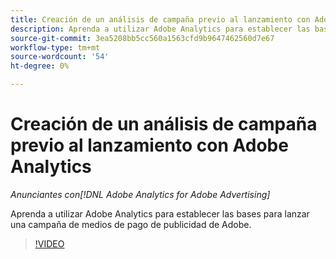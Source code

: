 ```yaml
---
title: Creación de un análisis de campaña previo al lanzamiento con Adobe Analytics
description: Aprenda a utilizar Adobe Analytics para establecer las bases para lanzar una campaña de medios de pago de publicidad de Adobe.
source-git-commit: 3ea5208bb5cc560a1563cfd9b9647462560d7e67
workflow-type: tm+mt
source-wordcount: '54'
ht-degree: 0%

---
```


# Creación de un análisis de campaña previo al lanzamiento con Adobe Analytics

*Anunciantes con[!DNL Adobe Analytics for Adobe Advertising]*

Aprenda a utilizar Adobe Analytics para establecer las bases para lanzar una campaña de medios de pago de publicidad de Adobe.

>[!VIDEO](https://video.tv.adobe.com/v/33501)
